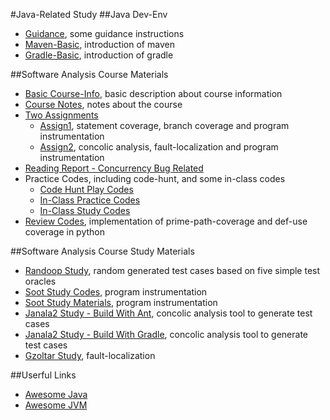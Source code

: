 #Java-Related Study
##Java Dev-Env
- [Guidance](guidance), some guidance instructions
- [Maven-Basic](helloworld-maven), introduction of maven
- [Gradle-Basic](helloworld-gradle), introduction of gradle

##Software Analysis Course Materials
- [Basic Course-Info](SoftwareAnalysis), basic description about course information
- [Course Notes](SoftwareAnalysis/Notes.md), notes about the course
- [Two Assignments](SoftwareAnalysis/Assignments)
  - [Assign1](SoftwareAnalysis/Assignments/Assign1), statement coverage, branch coverage and program instrumentation
  - [Assign2](SoftwareAnalysis/Assignments/Assign2), concolic analysis, fault-localization and program instrumentation
- [Reading Report - Concurrency Bug Related](SoftwareAnalysis/ReadingReport)
- Practice Codes, including code-hunt, and some in-class codes
  - [Code Hunt Play Codes](SoftwareAnalysis/CodeHunt)
  - [In-Class Practice Codes](SoftwareAnalysis/in-class-projects)
  - [In-Class Study Codes](SoftwareAnalysis/on-course-testing)
- [Review Codes](SoftwareAnalysis/ReviewCodes), implementation of prime-path-coverage and def-use coverage in python

##Software Analysis Course Study Materials
- [Randoop Study](SoftwareAnalysis/Assignments/RandoopStudy), random generated test cases based on five simple test oracles
- [Soot Study Codes](SoftwareAnalysis/Assignments/auto_rand_testing), program instrumentation
- [Soot Study Materials](SoftwareAnalysis/Assignments/SootStudy), program instrumentation
- [Janala2 Study - Build With Ant](SoftwareAnalysis/Assignments/janala), concolic analysis tool to generate test cases
- [Janala2 Study - Build With Gradle](SoftwareAnalysis/Assignments/janala2_tmp), concolic analysis tool to generate test cases
- [Gzoltar Study](SoftwareAnalysis/Assignments/GzoltarStudy), fault-localization

##Userful Links
- [Awesome Java](https://github.com/akullpp/awesome-java)
- [Awesome JVM](https://github.com/deephacks/awesome-jvm)
